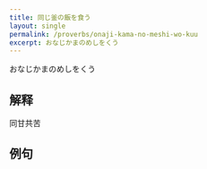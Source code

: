 ```yaml
---
title: 同じ釜の飯を食う
layout: single
permalink: /proverbs/onaji-kama-no-meshi-wo-kuu
excerpt: おなじかまのめしをくう
---
```


おなじかまのめしをくう

## 解释

同甘共苦

## 例句

